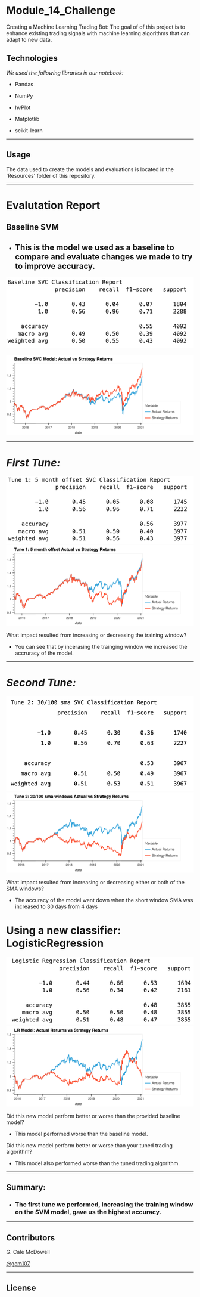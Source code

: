 # Module_14_Challenge

Creating a Machine Learning Trading Bot: 
The goal of of this project is to enhance existing trading signals with machine learning algorithms that can adapt to new data.


## Technologies

_We used the following libraries in our notebook:_
* Pandas

* NumPy

* hvPlot

* Matplotlib

* scikit-learn

---

## Usage

The data used to create the models and evaluations is located in the 'Resources' folder of this repository.




---




# Evalutation Report

## Baseline SVM 

* ##  This is the model we used as a baseline to compare and evaluate changes we made to try to improve accuracy. 

![Baseline](Images/baseline_svc_classification_report.png) 


![Baseline_plot](Images/baseline_svc_plot.png)



___




# _First Tune:_

![Tuneone](Images/svc_tune_one_classification_report.png)
![Tuneone](Images/svc_tune_one_plot.png)


What impact resulted from increasing or decreasing the training window? 
* You can see that by incerasing the trainging window we increased the accruracy of the model.


---

# _Second Tune:_

![Tunetwo](Images/svc_tune_two_classification_report.png)
![Tuneone](Images/svc_tune_two_plot.png)



 What impact resulted from increasing or decreasing either or both of the SMA windows?
 * The accuracy of the model went down when the short window SMA was increased to 30 days from 4 days
  




# Using a new classifier: LogisticRegression


![LR](Images/lr_classification_report.png)
![LR](Images/lr_plot.png)

Did this new model perform better or worse than the provided baseline model? 
* This model performed worse than the baseline model. 

Did this new model perform better or worse than your tuned trading algorithm?
* This model also performed worse than the tuned trading algorithm. 
___
## Summary: 
* ### The first tune we performed, increasing the training window on the SVM model, gave us the highest accuracy. 


---

## Contributors

G. Cale McDowell



[@gcm107](https://github.com/gcm107)

---

## License
